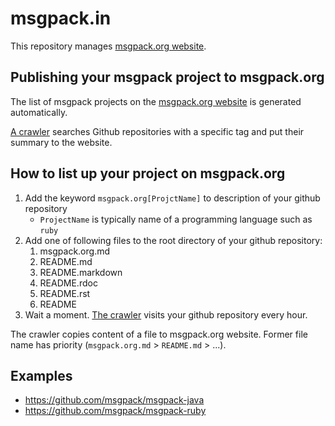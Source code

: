 # msgpack.in

This repository manages [msgpack.org website](http://msgpack.org/).

## Publishing your msgpack project to msgpack.org

The list of msgpack projects on the [msgpack.org website](http://msgpack.org/) is generated automatically.

[A crawler](https://github.com/msgpack/website/blob/master/update-index.rb) searches Github repositories
with a specific tag and put their summary to the website.

## How to list up your project on msgpack.org

1. Add the keyword ```msgpack.org[ProjctName]``` to description of your github repository
    * ```ProjectName``` is typically name of a programming language such as ```ruby```
2. Add one of following files to the root directory of your github repository:
    1. msgpack.org.md
    2. README.md
    3. README.markdown
    4. README.rdoc
    5. README.rst
    6. README
3. Wait a moment. [The crawler](https://github.com/msgpack/website/blob/master/update-index.rb) visits your github repository every hour.

The crawler copies content of a file to msgpack.org website. Former file name has priority (```msgpack.org.md``` > ```README.md``` > ...).

## Examples

* https://github.com/msgpack/msgpack-java
* https://github.com/msgpack/msgpack-ruby

